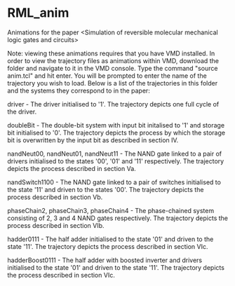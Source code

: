 # RML_anim
Animations for the paper &lt;Simulation of reversible molecular mechanical logic gates and circuits>

Note: viewing these animations requires that you have VMD installed.
In order to view the trajectory files as animations within VMD, download the folder and navigate to it in the VMD console. Type the command "source anim.tcl" and hit enter. You will be prompted to enter the name of the trajectory you wish to load. Below is a list of the trajectories in this folder and the systems they correspond to in the paper:

driver - The driver initialised to '1'. The trajectory depicts one full cycle of the driver.

doubleBit - The double-bit system with input bit initalised to '1' and storage bit initialised to '0'. The trajectory depicts the process by which the storage bit is overwritten by the input bit as described in section IV.

nandNeut00, nandNeut01, nandNeut11 - The NAND gate linked to a pair of drivers initialised to the states '00', '01' and '11' respectively. The trajectory depicts the process described in section Va.

nandSwitch1100 - The NAND gate linked to a pair of switches initialised to the state '11' and driven to the states '00'. The trajectory depicts the process described in section Vb.

phaseChain2, phaseChain3, phaseChain4 - The phase-chained system consisting of 2, 3 and 4 NAND gates respectively. The trajectory depicts the process described in section VIb.

hadder0111 - The half adder initialised to the state '01' and driven to the state '11'. The trajectory depicts the process described in section VIc.

hadderBoost0111 - The half adder with boosted inverter and drivers initialised to the state '01' and driven to the state '11'. The trajectory depicts the process described in section VIc.
